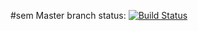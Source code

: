 #sem
Master branch status: [![Build Status](https://travis-ci.com/c-grattan/sem.svg?branch=master)](https://travis-ci.com/c-grattan/sem)